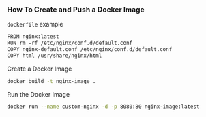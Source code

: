 ### How To Create and Push a Docker Image

`dockerfile` example

```txt
FROM nginx:latest
RUN rm -rf /etc/nginx/conf.d/default.conf
COPY nginx-default.conf /etc/nginx/conf.d/default.conf
COPY html /usr/share/nginx/html
```

Create a Docker Image 

```bash
docker build -t nginx-image .
```

Run the Docker Image 

```bash
docker run --name custom-nginx -d -p 8080:80 nginx-image:latest
```